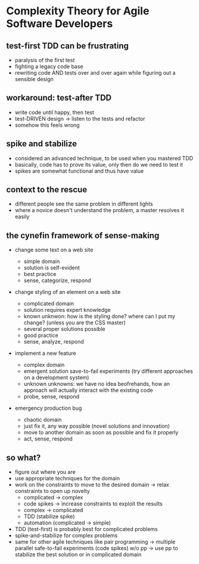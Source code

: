 # Complexity Theory for Agile Software Developers
## test-first TDD can be frustrating
- paralysis of the first test
- fighting a legacy code base
- rewriting code AND tests over and over again while figuring out a sensible
  design

## workaround: test-after TDD
- write code until happy, then test
- test-DRIVEN design -> listen to the tests and refactor
- somehow this feels wrong

## spike and stabilize
- considered an advanced technique, to be used when you mastered TDD
- basically, code has to prove its value, only then do we need to test it
- spikes are somewhat functional and thus have value

## context to the rescue
- different people see the same problem in different lights
- where a novice doesn't understand the problem, a master resolves it easily

## the cynefin framework of sense-making
- change some text on a web site
  - simple domain
  - solution is self-evident
  - best practice
  - sense, categorize, respond

- change styling of an element on a web site
  - complicated domain
  - solution requires expert knowledge
  - known unknwon: how is the styling done? where can I put my change?
   (unless you are the CSS master)
  - several proper solutions possible
  - good practice
  - sense, analyze, respond

- implement a new feature
  - complex domain
  - emergent solution
    save-to-fail experiments (try different approaches on a development system)
  - unknown unknowns: we have no idea beofrehands, how an approach will
    actually interact with the existing code
  - probe, sense, respond

- emergency production bug
  - chaotic domain
  - just fix it, any way possible (novel solutions and innovation)
  - move to another domain as soon as possible and fix it properly
  - act, sense, respond

## so what?
- figure out where you are
- use appropriate techniques for the domain
- work on the constraints to move to the desired domain
  -> relax constraints to open up novelty
     - complicated -> complex
     - code spikes
  -> increase constraints to exploit the results
     - complex -> complicated
     - TDD (stabilize spike)
     - automation (complicated -> simple)
- TDD (test-first) is probably best for complicated problems
- spike-and-stabilize for complex problems
- same for other agile techniques like pair programming
  -> multiple parallel safe-to-fail experiments (code spikes) w/o pp
  -> use pp to stabilize the best solution or in complicated domain
